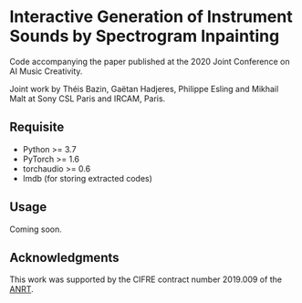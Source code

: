 # Interactive Generation of Instrument Sounds by Spectrogram Inpainting 

Code accompanying the paper published at the 2020 Joint Conference on AI Music Creativity.

Joint work by Théis Bazin, Gaëtan Hadjeres, Philippe Esling and Mikhail Malt at Sony CSL Paris and IRCAM, Paris.

## Requisite

* Python >= 3.7
* PyTorch >= 1.6
* torchaudio >= 0.6
* lmdb (for storing extracted codes)

## Usage

Coming soon.

## Acknowledgments

This work was supported by the CIFRE contract number 2019.009 of the [ANRT](http://www.anrt.asso.fr/fr).
